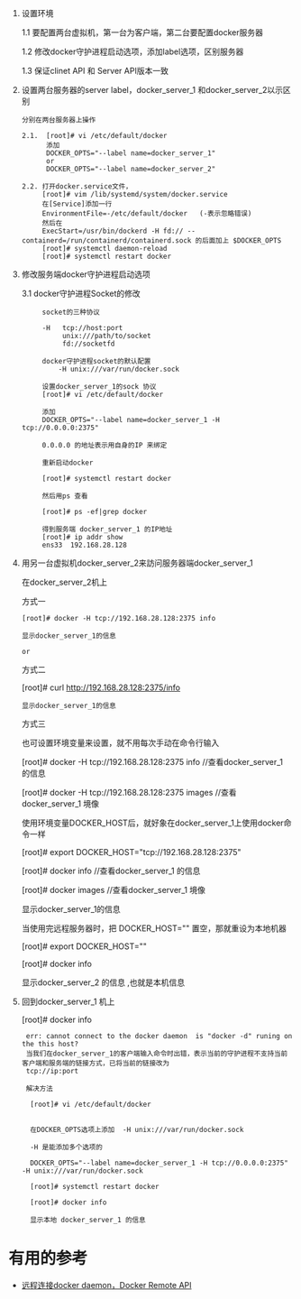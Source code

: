 1. 设置环境

      1.1 要配置两台虚拟机，第一台为客户端，第二台要配置docker服务器
      
      1.2  修改docker守护进程启动选项，添加label选项，区别服务器
      
      1.3  保证clinet API 和 Server API版本一致

2. 设置两台服务器的server label，docker_server_1 和docker_server_2以示区别 

       分别在两台服务器上操作
       
       2.1.  [root]# vi /etc/default/docker
             添加
             DOCKER_OPTS="--label name=docker_server_1"   
             or 
             DOCKER_OPTS="--label name=docker_server_2"   
             
       2.2. 打开docker.service文件， 
            [root]# vim /lib/systemd/system/docker.service    
            在[Service]添加一行
            EnvironmentFile=-/etc/default/docker   (-表示忽略错误)
            然后在
            ExecStart=/usr/bin/dockerd -H fd:// --containerd=/run/containerd/containerd.sock 的后面加上 $DOCKER_OPTS
            [root]# systemctl daemon-reload
            [root]# systemctl restart docker

 3.  修改服务端docker守护进程启动选项   
       
       3.1 docker守护进程Socket的修改
       
              socket的三种协议
          
              -H   tcp://host:port
                   unix:///path/to/socket
                   fd://socketfd
                   
              docker守护进程socket的默认配置
                  -H unix:///var/run/docker.sock

              设置docker_server_1的sock 协议
              [root]# vi /etc/default/docker
              
              添加
              DOCKER_OPTS="--label name=docker_server_1 -H tcp://0.0.0.0:2375"     
              
              0.0.0.0 的地址表示用自身的IP 来绑定
              
              重新启动docker
              
              [root]# systemctl restart docker
              
              然后用ps 查看
              
              [root]# ps -ef|grep docker
              
              得到服务端 docker_server_1 的IP地址
              [root]# ip addr show
              ens33  192.168.28.128
                      
   4.  用另一台虚拟机docker_server_2来訪问服务器端docker_server_1      
   
        在docker_server_2机上
         
        方式一
        
           [root]# docker -H tcp://192.168.28.128:2375 info
           
           显示docker_server_1的信息
           
           or
        
       方式二
       
          [root]#  curl http://192.168.28.128:2375/info
            
           显示docker_server_1的信息

       方式三    
         
        也可设置环境变量来设置，就不用每次手动在命令行输入 
        
        [root]# docker -H tcp://192.168.28.128:2375 info    //查看docker_server_1 的信息
        
        [root]# docker -H tcp://192.168.28.128:2375 images  //查看docker_server_1 境像
        
        使用环境变量DOCKER_HOST后，就好象在docker_server_1上使用docker命令一样
        
        [root]# export DOCKER_HOST="tcp://192.168.28.128:2375"
        
        [root]# docker info        //查看docker_server_1 的信息
        
        [root]# docker images      //查看docker_server_1 境像

        
         显示docker_server_1的信息      
              
         当使用完远程服务器时，把 DOCKER_HOST="" 置空，那就重设为本地机器
         
         [root]# export DOCKER_HOST=""
        
         [root]# docker info
         
         显示docker_server_2 的信息 ,也就是本机信息
         
5.  回到docker_server_1 机上

    [root]# docker info
    
         err: cannot connect to the docker daemon  is "docker -d" runing on the this host?
         当我们在docker_server_1的客户端输入命令时出错，表示当前的守护进程不支持当前客户端和服务端的链接方式，已将当前的链接改为
         tcp://ip:port
         
         解决方法
         
          [root]# vi /etc/default/docker
       
         
          在DOCKER_OPTS选项上添加  -H unix:///var/run/docker.sock
         
          -H 是能添加多个选项的
         
          DOCKER_OPTS="--label name=docker_server_1 -H tcp://0.0.0.0:2375"   -H unix:///var/run/docker.sock
         
          [root]# systemctl restart docker
          
          [root]# docker info
          
          显示本地 docker_server_1 的信息 
          
          
          
          
# 有用的参考

* [远程连接docker daemon，Docker Remote API](https://deepzz.com/post/dockerd-and-docker-remote-api.html)
